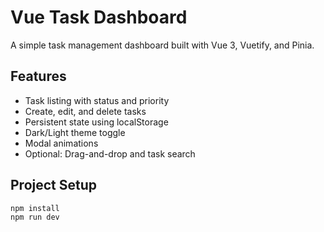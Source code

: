 # Vue Task Dashboard

A simple task management dashboard built with Vue 3, Vuetify, and Pinia.

## Features

- Task listing with status and priority
- Create, edit, and delete tasks
- Persistent state using localStorage
- Dark/Light theme toggle
- Modal animations
- Optional: Drag-and-drop and task search

## Project Setup

```bash
npm install
npm run dev
